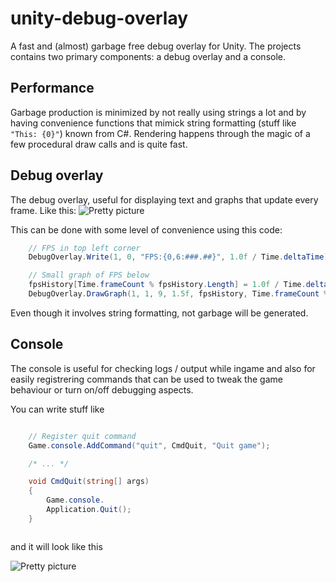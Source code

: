 # unity-debug-overlay
A fast and (almost) garbage free debug overlay for Unity. The projects contains two primary components: a debug overlay
and a console.

## Performance
Garbage production is minimized by not really using strings a lot and by having convenience functions that mimick string
formatting (stuff like `"This: {0}"`) known from C#. Rendering happens through the magic of a few procedural draw calls
and is quite fast.

## Debug overlay
The debug overlay, useful for displaying text and graphs that update every frame.
Like this: ![Pretty picture](https://user-images.githubusercontent.com/4175246/28583020-e34a3a12-7167-11e7-8871-7199f410aa8d.gif)

This can be done with some level of convenience using this code:

```c#
	// FPS in top left corner
    DebugOverlay.Write(1, 0, "FPS:{0,6:###.##}", 1.0f / Time.deltaTime);

    // Small graph of FPS below
    fpsHistory[Time.frameCount % fpsHistory.Length] = 1.0f / Time.deltaTime;
    DebugOverlay.DrawGraph(1, 1, 9, 1.5f, fpsHistory, Time.frameCount % fpsHistory.Length, Color.green);
```

Even though it involves string formatting, not garbage will be generated.

## Console
The console is useful for checking logs / output while ingame and also for easily registrering commands
that can be used to tweak the game behaviour or turn on/off debugging aspects.

You can write stuff like

```c#

	// Register quit command
    Game.console.AddCommand("quit", CmdQuit, "Quit game");

    /* ... */

    void CmdQuit(string[] args)
    {
    	Game.console.
        Application.Quit();
    }



```

and it will look like this

![Pretty picture](https://user-images.githubusercontent.com/4175246/28582984-d215e5f2-7167-11e7-99ff-e96b2981b9bb.gif)



